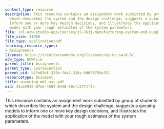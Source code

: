 ```yaml
---
content_type: resource
description: This resource contains an assignment work submitted by group of students
  which describes the system and the design challenge, suggests a queuing models to
  inform one or more key design decisions, and illustrates the application of the
  model with your rough estimates of the system parameters.
file: /ol-ocw-studio-app/courses/15-763j-manufacturing-system-and-supply-chain-design-spring-2005/43ab591607eb4504044880cfc5771f4b_queueing_mdl_ass.pdf
file_size: 11050
file_type: application/pdf
learning_resource_types:
- Assignments
license: https://creativecommons.org/licenses/by-nc-sa/4.0/
ocw_type: OCWFile
parent_title: Assignments
parent_type: CourseSection
parent_uid: b2fe63df-326b-f4e2-316e-6d639758a351
resourcetype: Document
title: queueing_mdl_ass.pdf
uid: 43ab5916-07eb-4504-0448-80cfc5771f4b
---
```

This resource contains an assignment work submitted by group of students which describes the system and the design challenge, suggests a queuing models to inform one or more key design decisions, and illustrates the application of the model with your rough estimates of the system parameters.